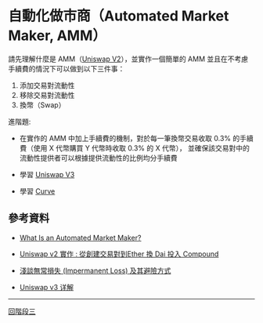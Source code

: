 # 自動化做市商（Automated Market Maker, AMM）


請先理解什麼是 AMM（[Uniswap V2](https://docs.uniswap.org/protocol/V2/introduction)），並實作一個簡單的 AMM 並且在不考慮手續費的情況下可以做到以下三件事：
1. 添加交易對流動性
2. 移除交易對流動性
3. 換幣（Swap）

進階題:
- 在實作的 AMM 中加上手續費的機制，對於每一筆換幣交易收取 0.3% 的手續費（使用 X 代幣購買 Y 代幣時收取 0.3% 的 X 代幣），
  並確保該交易對中的流動性提供者可以根據提供流動性的比例均分手續費

- 學習 [Uniswap V3](https://docs.uniswap.org/protocol/introduction)

- 學習 [Curve](https://curve.readthedocs.io/)

## 參考資料
- [What Is an Automated Market Maker?](https://www.coindesk.com/learn/2021/08/20/what-is-an-automated-market-maker/)

- [Uniswap v2 實作 : 從創建交易對到Ether 換 Dai 投入 Compound](https://medium.com/taipei-ethereum-meetup/uniswap-v2-implementation-and-combination-with-compound-262ff338efa)

- [淺談無常損失 (Impermanent Loss) 及其避險方式](https://medium.com/@cic.ethan/%E6%B7%BA%E8%AB%87%E7%84%A1%E5%B8%B8%E6%90%8D%E5%A4%B1-impermanent-loss-%E5%8F%8A%E5%85%B6%E9%81%BF%E9%9A%AA%E6%96%B9%E5%BC%8F-2ec23978b767)

- [Uniswap v3 详解](https://liaoph.com/uniswap-v3-1/)


---
[回階段三](./README.md)
